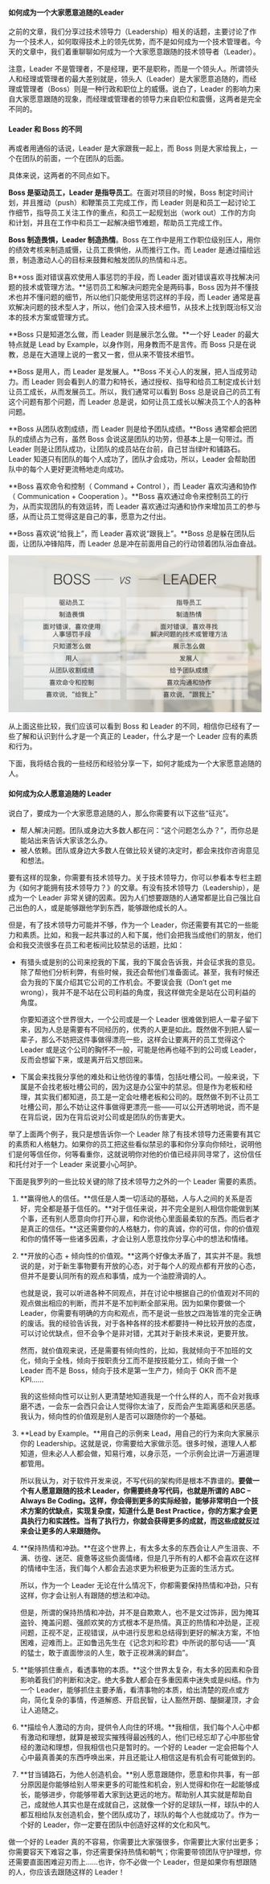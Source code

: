 #### 如何成为一个大家愿意追随的Leader

之前的文章，我们分享过技术领导力（Leadership）相关的话题，主要讨论了作为一个技术人，如何取得技术上的领先优势，而不是如何成为一个技术管理者。今天的文章中，我们着重聊聊如何成为一个大家愿意跟随的技术领导者（Leader）。

注意，Leader 不是管理者，不是经理，更不是职称，而是一个领头人。所谓领头人和经理或管理者的最大差别就是，领头人（Leader）是大家愿意追随的，而经理或管理者（Boss）则是一种行政和职位上的威慑。说白了，Leader 的影响力来自大家愿意跟随的现象，而经理或管理者的领导力来自职位和震慑，这两者是完全不同的。

#### Leader 和 Boss 的不同

再或者用通俗的话说，Leader 是大家跟我一起上，而 Boss 则是大家给我上，一个在团队的前面，一个在团队的后面。

具体来说，这两者的不同点如下。

**Boss 是驱动员工，Leader 是指导员工**。在面对项目的时候，Boss 制定时间计划，并且推动（push）和鞭策员工完成工作，而 Leader 则是和员工一起讨论工作细节，指导员工关注工作的重点，和员工一起规划出（work out）工作的方向和计划，并且在工作中和员工一起解决细节难题，帮助员工完成工作。

**Boss 制造畏惧，Leader 制造热情**。Boss 在工作中是用工作职位级别压人，用你的绩效考核来制造威慑，让员工畏惧他，从而推行工作。而 Leader 是通过描绘远景，制造激动人心的目标来鼓舞和触发团队的热情和斗志。

B**oss 面对错误喜欢使用人事惩罚的手段，而 Leader 面对错误喜欢寻找解决问题的技术或管理方法。**惩罚员工和解决问题完全是两码事，Boss 因为并不懂技术也并不懂问题的细节，所以他们只能使用惩罚这样的手段，而 Leader 通常是喜欢解决问题的技术型人才，所以，他们会深入技术细节，从技术上找到既治标又治本的技术方案或管理方式。

**Boss 只是知道怎么做，而 Leader 则是展示怎么做。**一个好 Leader 的最大特点就是 Lead by Example，以身作则，用身教而不是言传。而 Boss 只是在说教，总是在大道理上说的一套又一套，但从来不管技术细节。

**Boss 是用人，而 Leader 是发展人。**Boss 不关心人的发展，把人当成劳动力。而 Leader 则会看到人的潜力和特长，通过授权、指导和给员工制定成长计划让员工成长，从而发展员工。所以，我们通常可以看到 Boss 总是说自己的员工有这个问题有那个问题，而 Leader 总是说，如何让员工成长以解决员工个人的各种问题。

**Boss 从团队收割成绩，而 Leader 则是给予团队成绩。**Boss 通常都会把团队的成绩占为己有，虽然 Boss 会说这是团队的功劳，但基本上是一句带过。而 Leader 则是让团队成功，让团队的成员站在台前，自己甘当绿叶和铺路石。Leader 知道只有团队的每个人成功了，团队才会成功，所以，Leader 会帮助团队中的每个人更好更流畅地走向成功。

**Boss 喜欢命令和控制（ Command + Control ），而 Leader 喜欢沟通和协作（ Communication + Cooperation ）。**Boss 喜欢通过命令来控制员工的行为，从而实现团队的有效运转，而 Leader 喜欢通过沟通和协作来增加员工的参与感，从而让员工觉得这是自己的事，愿意为之付出。

**Boss 喜欢说“给我上”，而 Leader 喜欢说“跟我上”。**Boss 总是躲在团队后面，让团队冲锋陷阵，而 Leader 总是冲在前面用自己的行动领着团队浴血奋战。

![boss&leader of different](zuoer1.png)

从上面这些比较，我们应该可以看到 Boss 和 Leader 的不同，相信你已经有了一些了解和认识到什么才是一个真正的 Leader，什么才是一个 Leader 应有的素质和行为。

下面，我将结合我的一些经历和经验分享一下，如何才能成为一个大家愿意追随的人。

#### 如何成为众人愿意追随的 Leader

说白了，要成为一个大家愿意追随的人，那么你需要有以下这些“征兆”。

- 帮人解决问题。团队或身边大多数人都在问：“这个问题怎么办？”，而你总是能站出来告诉大家该怎么办。
- 被人依赖。团队或身边大多数人在做比较关键的决定时，都会来找你咨询意见和想法。

要有这样的现象，你需要有技术领导力。关于技术领导力，你可以参看本专栏主题为《如何才能拥有技术领导力？》的文章。有没有技术领导力（Leadership），是成为一个 Leader 非常关键的因素。因为人们想要跟随的人通常都是比自己强比自己出色的人，或是能够跟他学到东西，能够跟他成长的人。

但是，有了技术领导力可能并不够，作为一个 Leader，你还需要有其它的一些能力和素质。比如，和我一起共事过的人和下属，他们会把我当成他们的朋友，他们会和我交流很多在员工和老板间比较禁忌的话题，比如：

- 有猎头或是别的公司来挖我的下属，我的下属会告诉我，并会征求我的意见。除了帮他们分析利弊，有些时候，我还会帮他们准备面试。甚至，我有时候还会为我的下属介绍其它公司的工作机会。不要误会我（Don’t get me wrong），我并不是不站在公司利益的角度，我这样做完全是站在公司利益的角度。

  你要知道这个世界很大，一个公司或是一个 Leader 很难做到把人一辈子留下来，因为人总是需要有不同经历的，优秀的人更是如此。既然做不到把人留一辈子，那么不妨把这件事做得漂亮一些，这样会让要离开的员工觉得这个 Leader 或是这个公司的胸怀不一般，可能是他再也碰不到的公司或 Leader，反而会想留下来，或是离开后又想回来。

- 下属会来找我分享他的难处和让他彷徨的事情，包括吐槽公司。一般来说，下属是不会找老板吐槽公司的，因为这是办公室中的禁忌。但是作为老板和经理，其实我们都知道，员工是一定会吐槽老板和公司的。既然做不到不让员工吐槽公司，那么不妨让这件事做得更漂亮一些——可以公开透明地说，而不是在背后说，因为在背后说对公司或是团队的伤害更大。

举了上面两个例子，我只是想告诉你一个 Leader 除了有技术领导力还需要有其它的素质和人格魅力。如果你的员工把这些看似禁忌的事和你分享向你倾吐，说明他们是何等信任你，何等看重你，这就说明你对他的价值已经非同寻常了，这份信任和托付对于一个 Leader 来说要小心呵护。

下面是我罗列的一些比较关键的除了技术领导力之外的一个 Leader 需要的素质。

1. **赢得他人的信任。**信任是人类一切活动的基础，人与人之间的关系是否好，完全都是基于信任的。**对于信任来说，并不完全是别人相信你能做到某个事，还有别人愿意向你打开心扉，和你说他心里面最柔软的东西。而后者才是真正的信任。**这还需要你的人格魅力，你的真诚，你的可信，你的价值观和你的情怀等一些诸多因素，才会让别人愿意找你分享心中的想法和情绪。

2. **开放的心态 + 倾向性的价值观。**这两个好像太矛盾了，其实并不是。我想说的是，对于新生事物要有开放的心态，对于每个人的观点都有开放的心态，但并不是要认同所有的观点和事情，成为一个油腔滑调的人。

   也就是说，我可以听进各种不同观点，并在讨论中根据自己的价值观对不同的观点做出相应的判断，而并不是不加判断全部采用。因为如果你要做一个 Leader，你需要有明确的方向和观点，而不是说一些放之四海皆准的完全正确的废话。我的经验告诉我，对于各种各样的技术都要持一种比较开放的态度，可以讨论优缺点，但不会争个是非对错，尤其对于新技术来说，更要开放。

   然而，就价值观来说，还是需要有倾向性的，比如，我就倾向于不加班的文化，倾向于全栈，倾向于按职责分工而不是按技能分工，倾向于做一个 Leader 而不是 Boss，倾向于技术是第一生产力，倾向于 OKR 而不是 KPI……

   我的这些倾向性可以让别人更清楚地知道我是一个什么样的人，而不会对我琢磨不透，一会东一会西只会让人觉得你太油了，反而会产生距离感和厌恶感。我认为，倾向性的价值观是别人是否可以跟随你的一个基础。

2. **Lead by Example。**用自己的示例来 Lead，用自己的行为来向大家展示你的 Leadership。这就是说，你需要给大家做示范。很多时候，道理人人都知道，但未必人人都会做，知易行难，以身示范，一个示例会比讲一万遍道理都管用。

    所以我认为，对于软件开发来说，不写代码的架构师是根本不靠谱的。**要做一个有人愿意跟随的技术 Leader，你需要终身写代码，也就是所谓的 ABC – Always Be Coding。这样，你会得到更多的实际经验，能够非常明白一个技术方案的优缺点，实现复杂度，知道什么是 Best Practice，你的方案才会更具执行力和实践性。当有了执行力，你就会获得更多的成就，而这些成就反过来会让更多的人来跟随你。**

3. **保持热情和冲劲。**在这个世界上，有太多太多的东西会让人产生沮丧、不满、彷徨、迷茫、疲惫等这些负面情绪，但是几乎所有的人都不会喜欢在这样的情绪中生活，我们每个人都会去追求更为积极更为正面的生活方式。

   所以，作为一个 Leader 无论在什么情况下，你都需要保持热情和冲劲，只有这样，你才会让别人有跟随的想法和冲动。

    但是，所谓的保持热情和冲劲，并不是自欺欺人，也不是文过饰非，因为掩耳盗铃、掩盖问题、强颜欢笑的方式根本不是热情。真正的热情和冲劲是，正视问题，正视不足，正视错误，从中进行反思和总结得到更好的解决方案，不怕困难，迎难而上。正如鲁迅先生在《记念刘和珍君》中所说的那句话——“真的猛士，敢于直面惨淡的人生，敢于正视淋漓的鲜血”。

4. **能够抓住重点，看透事物的本质。**这个世界太复杂，有太多的因素和杂音影响着我们的判断和决定。绝大多数人都会在多重因素中迷失或是纠结。作为一个 Leader，能够抓住主要矛盾，看清事物的本质，给出清楚的观点或方向，简化复杂的事情，传道解惑、开启民智，让人豁然开朗、醍醐灌顶，才会让人追随之。

5. **描绘令人激动的方向，提供令人向住的环境。**我相信，我们每个人心中都有激动和理想，就算是被现实摧残得最凶残的人，他们已经忘却了心中那些曾经的激动和理想，但我相信也只是暂时的。一个好的 Leader 一定会把每个人心中最真善美的东西呼唤出来，并且还能让人相信这是有机会有可能做到的。

6. **甘当铺路石，为他人创造机会。**别人愿意跟随你，愿意和你共事，有一部分原因是你能够给别人带来更多的可能性和机会，别人觉得和你在一起能够成长，能够进步，你能够带着大家到达更远的地方。帮助别人其实就是帮助自己，成就他人其实也是在成就自己，这就像一个好的足球队一样，球队中的人都互相给队友创造机会，整个团队成功了，球队的每个人也就成功了。作为一个好的 Leader，你一定要在团队中创造好这样的文化和风气。

做一个好的 Leader 真的不容易，你需要比大家强很多，你需要比大家付出更多；你需要容天下难容之事，你还需要保持热情和朝气；你需要带领团队守护理想，你还需要直面困难迎刃而上……也许，你不必做一个 Leader，但是如果你有想跟随的人，你应该去跟随这样的 Leader！

